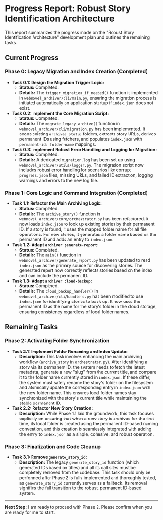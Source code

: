 # Progress Report: Robust Story Identification Architecture

This report summarizes the progress made on the "Robust Story Identification Architecture" development plan and outlines the remaining tasks.

## Current Progress

### Phase 0: Legacy Migration and Index Creation (Completed)

*   **Task 0.1: Design the Migration Trigger Logic:**
    *   **Status:** Completed.
    *   **Details:** The `trigger_migration_if_needed()` function is implemented in `webnovel_archiver/cli/main.py`, ensuring the migration process is initiated automatically on application startup if `index.json` does not exist.
*   **Task 0.2: Implement the Core Migration Script:**
    *   **Status:** Completed.
    *   **Details:** The `migrate_legacy_archive()` function in `webnovel_archiver/cli/migration.py` has been implemented. It scans existing `archival_status` folders, extracts story URLs, derives permanent IDs using fetchers, and populates `index.json` with `permanent-id: folder-name` mappings.
*   **Task 0.3: Implement Robust Error Handling and Logging for Migration:**
    *   **Status:** Completed.
    *   **Details:** A dedicated `migration.log` has been set up using `webnovel_archiver/utils/logger.py`. The migration script now includes robust error handling for scenarios like corrupt `progress.json` files, missing URLs, and failed ID extraction, logging warnings and errors to the new log file.

### Phase 1: Core Logic and Command Integration (Completed)

*   **Task 1.1: Refactor the Main Archiving Logic:**
    *   **Status:** Completed.
    *   **Details:** The `archive_story()` function in `webnovel_archiver/core/orchestrator.py` has been refactored. It now loads `index.json` to look up existing stories by their permanent ID. If a story is found, it uses the mapped folder name for all file operations. For new stories, it generates a folder name based on the permanent ID and adds an entry to `index.json`.
*   **Task 1.2: Adapt `archiver generate-report`:**
    *   **Status:** Completed.
    *   **Details:** The `main()` function in `webnovel_archiver/generate_report.py` has been updated to read `index.json` as the primary source for discovering stories. The generated report now correctly reflects stories based on the index and can include the permanent ID.
*   **Task 1.3: Adapt `archiver cloud-backup`:**
    *   **Status:** Completed.
    *   **Details:** The `cloud_backup_handler()` in `webnovel_archiver/cli/handlers.py` has been modified to use `index.json` for identifying stories to back up. It now uses the permanent ID as the name for the story's folder in the cloud storage, ensuring consistency regardless of local folder names.

## Remaining Tasks

### Phase 2: Activating Folder Synchronization

*   **Task 2.1: Implement Folder Renaming and Index Update:**
    *   **Description:** This task involves enhancing the main archiving workflow (`archive_story` in `orchestrator.py`). After identifying a story via its permanent ID, the system needs to fetch the latest metadata, generate a new "slug" from the current title, and compare it to the folder name currently stored in `index.json`. If these differ, the system must safely rename the story's folder on the filesystem and atomically update the corresponding entry in `index.json` with the new folder name. This ensures local folder names stay synchronized with the story's current title while maintaining the stable permanent ID.
*   **Task 2.2: Refactor New Story Creation:**
    *   **Description:** While Phase 1.1 laid the groundwork, this task focuses explicitly on ensuring that when a *new* story is archived for the first time, its local folder is created using the permanent ID-based naming convention, and this creation is seamlessly integrated with adding the entry to `index.json` as a single, cohesive, and robust operation.

### Phase 3: Finalization and Code Cleanup

*   **Task 3.1: Remove `generate_story_id`:**
    *   **Description:** The legacy `generate_story_id` function (which generated IDs based on titles) and all its call sites must be completely removed from the codebase. This task should only be performed after Phase 2 is fully implemented and thoroughly tested, as `generate_story_id` currently serves as a fallback. Its removal signifies the full transition to the robust, permanent ID-based system.

---
**Next Step:** I am ready to proceed with Phase 2. Please confirm when you are ready for me to start.
